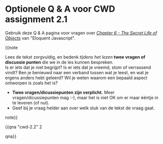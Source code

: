 # Optionele Q & A voor CWD assignment 2.1

Gebruik deze Q & A pagina voor vragen over [_Chapter 6 - The Secret Life of Objects_](https://dwa-courses.firebaseapp.com/06_object.html) van "Eloquent Javascript".

{{note
  
Lees de tekst zorgvuldig, en bedenk _tijdens het lezen_ **twee vragen of discussie punten** die we in de les kunnen bespreken.  
Is er iets dat je niet begrijpt? Is er iets dat je vreemd, stom of verrassend vindt? Ben je benieuwd naar een verband tussen wat je leest, en wat je ergens anders hebt geleerd? Wil je weten waarom een bepaald aspect ontworpen is zoals het is?

* **Twee vragen/dicussiepunten zijn verplicht.** Meer vragen/dicussiepunten mag :-), maar het is niet OK om er maar ééntje in te leveren (of nul).
* Geef bij je vraag helder aan over welk stuk van de tekst de vraag gaat.

note}}


{{qna "cwd-2.2" 2

qna}}
